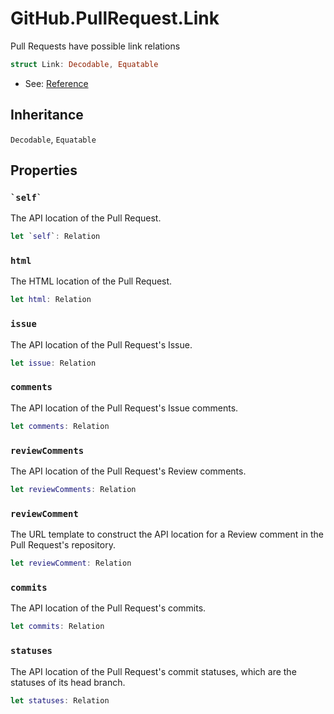 # GitHub.PullRequest.Link

Pull Requests have possible link relations

``` swift
struct Link:​ Decodable, Equatable
```

  - See:​
    [Reference](https:​//docs.github.com/en/rest/reference/pulls#link-relations)

## Inheritance

`Decodable`, `Equatable`

## Properties

### `` `self` ``

The API location of the Pull Request.

``` swift
let `self`:​ Relation
```

### `html`

The HTML location of the Pull Request.

``` swift
let html:​ Relation
```

### `issue`

The API location of the Pull Request's Issue.

``` swift
let issue:​ Relation
```

### `comments`

The API location of the Pull Request's Issue comments.

``` swift
let comments:​ Relation
```

### `reviewComments`

The API location of the Pull Request's Review comments.

``` swift
let reviewComments:​ Relation
```

### `reviewComment`

The URL template to construct the API location for a Review comment in the Pull Request's repository.

``` swift
let reviewComment:​ Relation
```

### `commits`

The API location of the Pull Request's commits.

``` swift
let commits:​ Relation
```

### `statuses`

The API location of the Pull Request's commit statuses, which are the statuses of its head branch.

``` swift
let statuses:​ Relation
```
